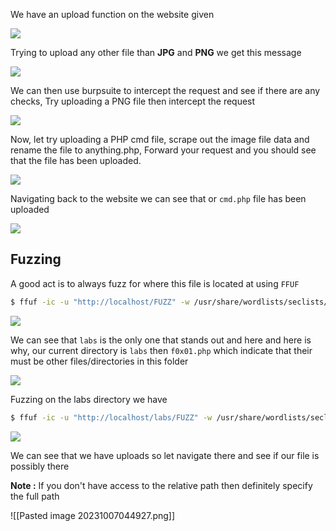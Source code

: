 We have an upload function on the website given

![](https://i.imgur.com/7JAnPHK.png)

Trying to upload any other file than **JPG** and **PNG** we get this message

![](https://i.imgur.com/hny3qzK.png)


We can then use burpsuite to intercept the request and see if there are any checks, Try uploading a PNG file then intercept the request


![](https://i.imgur.com/ebChofJ.png)


Now, let try uploading a PHP cmd file, scrape out the image file data and rename the file to anything.php, Forward your request and you should see that the file has been uploaded.

![](https://i.imgur.com/6igZpiK.png)


Navigating back to the website we can see that or `cmd.php` file has been uploaded

![](https://i.imgur.com/M2XDZZv.png)


## **Fuzzing**

A good act is to always fuzz for where this file is located at using `FFUF`

```bash
$ ffuf -ic -u "http://localhost/FUZZ" -w /usr/share/wordlists/seclists/Discovery/Web-Content/common.txt -fc 404,403,401 -fs 4431 -e .txt,.php,.bak,.sql
```


![](https://i.imgur.com/RJBnh3m.png)


We can see that `labs` is the only one that stands out and here and here is why, our current directory is `labs` then
`f0x01.php` which indicate that their must be other files/directories in this folder

![](https://i.imgur.com/8Mi1evB.png)


Fuzzing on the labs directory we have

```bash
$ ffuf -ic -u "http://localhost/labs/FUZZ" -w /usr/share/wordlists/seclists/Discovery/Web-Content/common.txt -fc 404,403,401 -fs 4431 -e .txt,.php,.bak,.sql
```

![](https://i.imgur.com/3aOZoyw.png)


We can see that we have uploads so let navigate there and see if our file is possibly there

<!--⚠️Imgur upload failed, check dev console-->



**Note :** If you don't have access to the relative path then definitely specify the full path

![[Pasted image 20231007044927.png]]